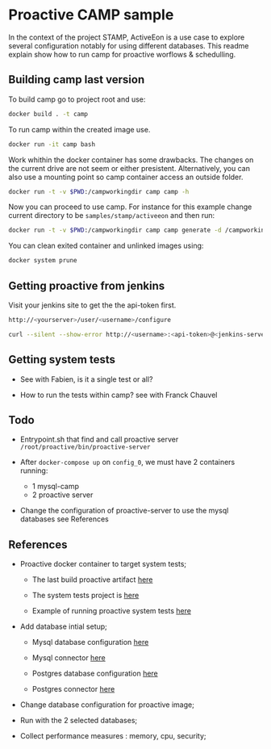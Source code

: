 # Proactive CAMP sample

In the context of the project STAMP, ActiveEon is a use case to explore several
configuration notably for using different databases. This readme explain show
how to run camp for proactive worflows & schedulling.

## Building camp last version


To build camp go to project root and use:

```bash
docker build . -t camp
```

To run camp within the created image use.

```bash
docker run -it camp bash
```

Work whithin the docker container has some drawbacks. The changes on the current
drive are not seem or either presistent. Alternatively, you can also use a
mounting point so camp container access an outside folder.


```bash
docker run -t -v $PWD:/campworkingdir camp camp -h
```

Now you can proceed to use camp. For instance for this example change current
directory to be `samples/stamp/activeeon` and then run:

```bash
docker run -t -v $PWD:/campworkingdir camp camp generate -d /campworkingdir
```

You can clean exited container and unlinked images using:

```bash
docker system prune
```

## Getting proactive from jenkins

Visit your jenkins site to get the the api-token first.

```bash
http://<yourserver>/user/<username>/configure

curl --silent --show-error http://<username>:<api-token>@<jenkins-server>/job/<job-name>/doDelete
```

## Getting system tests

* See with Fabien, is it a single test or all?

* How to run the tests within camp? see with Franck Chauvel


## Todo

* Entrypoint.sh that find and call proactive server `/root/proactive/bin/proactive-server`

* After `docker-compose up` on `config_0`, we must have 2 containers running:
  - 1 mysql-camp
  - 2 proactive server


* Change the configuration of proactive-server to use the mysql databases see References

## References

* Proactive docker container to target system tests;

  - The last build proactive artifact [here](http://jenkins.activeeon.com/view/NightlyRelease/job/nightly-release/lastSuccessfulBuild/artifact/build/distributions/)

  - The system tests project is [here](https://bitbucket.org/activeeon/scheduling-system-tests/src/master/)

  - Example of running proactive system tests [here](http://jenkins.activeeon.com/job/scheduling-system-tests/)

* Add database intial setup;

  - Mysql database configuration [here](https://docs.google.com/document/d/1z9qNB64Sch3n-F5dwgFCmbKzKXSqfjfjYD9PLmSsgsM/edit#heading=h.1qei06ddonzh)

  - Mysql connector [here](https://dev.mysql.com/downloads/connector/j/)

  - Postgres database configuration [here](https://docs.google.com/document/d/1z9qNB64Sch3n-F5dwgFCmbKzKXSqfjfjYD9PLmSsgsM/edit#heading=h.1qei06ddonzh)

  - Postgres connector [here](https://jdbc.postgresql.org/download.html)

* Change database configuration for proactive image;

* Run with the 2 selected databases;

* Collect performance measures : memory, cpu, security;
